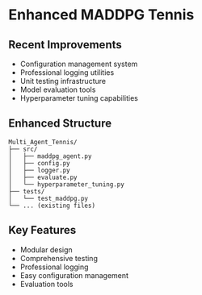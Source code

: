 # Enhanced MADDPG Tennis

## Recent Improvements

- Configuration management system
- Professional logging utilities  
- Unit testing infrastructure
- Model evaluation tools
- Hyperparameter tuning capabilities

## Enhanced Structure

```
Multi_Agent_Tennis/
├── src/
│   ├── maddpg_agent.py
│   ├── config.py
│   ├── logger.py
│   ├── evaluate.py
│   └── hyperparameter_tuning.py
├── tests/
│   └── test_maddpg.py
└── ... (existing files)
```

## Key Features

- Modular design
- Comprehensive testing
- Professional logging
- Easy configuration management
- Evaluation tools

